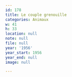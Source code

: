 ```yaml
---
id: 178
title: Le couple grenouille
categories: Animaux
w: 41
h: 33
location: null
note: null
file: null
year: '1956'
year_start: 1956
year_end: null
image: null

---
```

